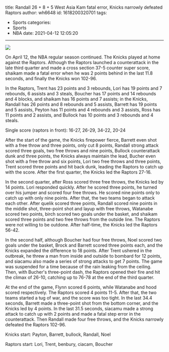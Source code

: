 title: Randall 26 + 8 + 5 West Asia Kam fatal error, Knicks narrowly defeated Raptors
author: wh6648
id: 1618200320701
tags: 
- Sports
categories: 
- Sports
- NBA
date: 2021-04-12 12:05:20
---
![](https://p0.itc.cn/images01/20210412/fdc3f3ae92e24183b1144cc517eb200e.jpeg)


On April 12, the NBA regular season continued. The Knicks played at home against the Raptors. Although the Raptors launched a counterattack in the late third quarter and made a cross section 37-5 counter super score, shaikam made a fatal error when he was 2 points behind in the last 11.8 seconds, and finally the Knicks won 102-96.

In the Raptors, Trent has 23 points and 3 rebounds, Lori has 19 points and 7 rebounds, 6 assists and 3 steals, Boucher has 17 points and 14 rebounds and 4 blocks, and shaikam has 16 points and 7 assists; in the Knicks, Randall has 26 points and 8 rebounds and 5 assists, Barrett has 19 points and 5 assists, Peyton has 11 points and 4 rebounds and 3 assists, Ross has 11 points and 2 assists, and Bullock has 10 points and 3 rebounds and 4 steals.

Single score (raptors in front): 16-27, 26-29, 34-22, 20-24

After the start of the game, the Knicks firepower fierce, Barrett even shot with a free throw and three points, only cut 8 points, Randall strong attack scored three goals, two free throws and nine points, Bullock counterattack dunk and three points, the Knicks always maintain the lead, Bucher even shot with a free throw and six points, Lori two free throws and three points, Trent scored three points and hit back dunk, leading the Raptors to catch up with the score. After the first quarter, the Knicks led the Raptors 27-16.

In the second quarter, after Ross scored three free throws, the Knicks led by 14 points. Lori responded quickly. After he scored three points, he turned over his jumper and scored four free throws. He scored nine points only to catch up with only nine points. After that, the two teams began to attack each other. After quelik scored three points, Randall scored nine points in the middle shot, three-point shot and layup with free throws, Watanabe scored two points, birch scored two goals under the basket, and shaikam scored three points and two free throws from the outside line. The Raptors were not willing to be outdone. After half-time, the Knicks led the Raptors 56-42.

In the second half, although Boucher had four free throws, Noel scored two goals under the basket, Brock and Barrett scored three points each, and the Knicks expanded the difference to 18 points. After Trent ushered in the outbreak, he threw a man from inside and outside to bombard for 12 points, and siacamu also made a series of strong attacks to get 7 points. The game was suspended for a time because of the rain leaking from the ceiling. Then, with Bucher's three-point dash, the Raptors opened their fire and hit the climax of 26-10, catching up to 76-78 at the end of the third quarter.

At the end of the game, Flynn scored 6 points, while Watanabe and hood scored respectively. The Raptors scored 4 points 11-5. After that, the two teams started a tug of war, and the score was too tight. In the last 34.4 seconds, Barrett made a three-point shot from the bottom corner, and the Knicks led by 4 points. In the last 31.5 seconds, siacamu made a strong attack to catch up with 2 points and made a fatal step error in the counterattack. Then Randall made four free throws, and the Knicks narrowly defeated the Raptors 102-96.

Knicks start: Payton, Barrett, bullock, Randall, Noel

Raptors start: Lori, Trent, benbury, ciacam, Boucher

